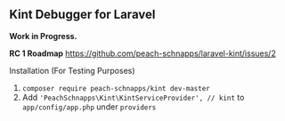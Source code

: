 Kint Debugger for Laravel
--------------

**Work in Progress.**

**RC 1 Roadmap**
https://github.com/peach-schnapps/laravel-kint/issues/2


Installation (For Testing Purposes)
 1. `composer require peach-schnapps/kint dev-master`
 2. Add `'PeachSchnapps\Kint\KintServiceProvider', // kint` to `app/config/app.php` under `providers`
